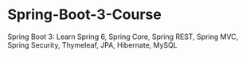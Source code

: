 # Spring-Boot-3-Course
Spring Boot 3: Learn Spring 6, Spring Core, Spring REST, Spring MVC, Spring Security, Thymeleaf, JPA, Hibernate, MySQL
